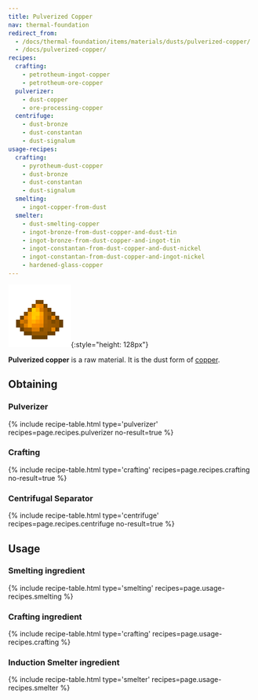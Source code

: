 ```yaml
---
title: Pulverized Copper
nav: thermal-foundation
redirect_from:
  - /docs/thermal-foundation/items/materials/dusts/pulverized-copper/
  - /docs/pulverized-copper/
recipes:
  crafting:
    - petrotheum-ingot-copper
    - petrotheum-ore-copper
  pulverizer:
    - dust-copper
    - ore-processing-copper
  centrifuge:
    - dust-bronze
    - dust-constantan
    - dust-signalum
usage-recipes:
  crafting:
    - pyrotheum-dust-copper
    - dust-bronze
    - dust-constantan
    - dust-signalum
  smelting:
    - ingot-copper-from-dust
  smelter:
    - dust-smelting-copper
    - ingot-bronze-from-dust-copper-and-dust-tin
    - ingot-bronze-from-dust-copper-and-ingot-tin
    - ingot-constantan-from-dust-copper-and-dust-nickel
    - ingot-constantan-from-dust-copper-and-ingot-nickel
    - hardened-glass-copper
---
```


![Pulverized copper](/assets/images/thermal-foundation/dust-copper.png){:style="height: 128px"}


**Pulverized copper** is a raw material. It is the dust form of
[copper](/docs/copper-ingot/).


Obtaining
---------

### Pulverizer
{% include recipe-table.html type='pulverizer' recipes=page.recipes.pulverizer no-result=true %}

### Crafting
{% include recipe-table.html type='crafting' recipes=page.recipes.crafting no-result=true %}

### Centrifugal Separator
{% include recipe-table.html type='centrifuge' recipes=page.recipes.centrifuge no-result=true %}


Usage
-----

### Smelting ingredient
{% include recipe-table.html type='smelting' recipes=page.usage-recipes.smelting %}

### Crafting ingredient
{% include recipe-table.html type='crafting' recipes=page.usage-recipes.crafting %}

### Induction Smelter ingredient
{% include recipe-table.html type='smelter' recipes=page.usage-recipes.smelter %}
